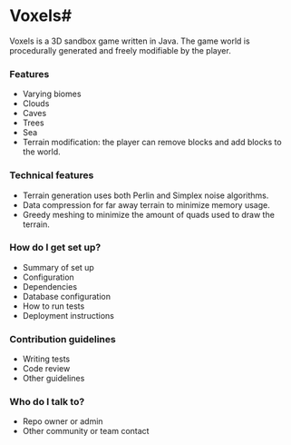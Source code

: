 # Voxels#

Voxels is a 3D sandbox game written in Java. The game world is procedurally generated and freely modifiable by the player.

### Features ###

* Varying biomes
* Clouds
* Caves
* Trees
* Sea
* Terrain modification: the player can remove blocks and add blocks to the world.

### Technical features ###

* Terrain generation uses both Perlin and Simplex noise algorithms.
* Data compression for far away terrain to minimize memory usage.
* Greedy meshing to minimize the amount of quads used to draw the terrain.

### How do I get set up? ###

* Summary of set up
* Configuration
* Dependencies
* Database configuration
* How to run tests
* Deployment instructions

### Contribution guidelines ###

* Writing tests
* Code review
* Other guidelines

### Who do I talk to? ###

* Repo owner or admin
* Other community or team contact